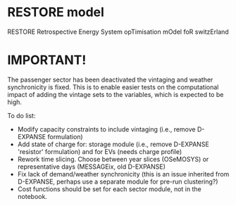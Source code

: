 # RESTORE model
RESTORE	Retrospective Energy System opTimisation mOdel foR switzErland

# IMPORTANT!
The passenger sector has been deactivated the vintaging and weather synchronicity is fixed.
This is to enable easier tests on the computational impact of adding the vintage sets to the variables, which is expected to be high.

To do list:
- Modify capacity constraints to include vintaging (i.e., remove D-EXPANSE formulation)
- Add state of charge for: storage module (i.e., remove D-EXPANSE 'resistor' formulation) and for EVs (needs charge profile)
- Rework time slicing. Choose between year slices (OSeMOSYS) or representative days (MESSAGEix, old D-EXPANSE)
- Fix lack of demand/weather synchronicity (this is an issue inherited from D-EXPANSE, perhaps use a separate module for pre-run clustering?)
- Cost functions should be set for each sector module, not in the notebook.